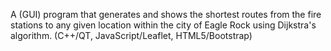 A (GUI) program that generates and shows the shortest routes from the fire stations to any given location within the city of Eagle Rock using Dijkstra's algorithm. (C++/QT, JavaScript/Leaflet, HTML5/Bootstrap)

